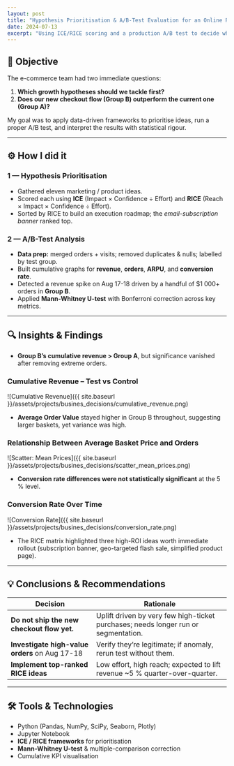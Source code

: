 ```yaml
---
layout: post
title: "Hypothesis Prioritisation & A/B-Test Evaluation for an Online Retailer"
date: 2024-07-13
excerpt: "Using ICE/RICE scoring and a production A/B test to decide which growth ideas deserve investment and whether a new checkout flow beats the current one."
---
```


## 🎯 Objective

The e-commerce team had two immediate questions:

1. **Which growth hypotheses should we tackle first?**
2. **Does our new checkout flow (Group B) outperform the current one (Group A)?**

My goal was to apply data-driven frameworks to prioritise ideas, run a proper A/B test, and interpret the results with statistical rigour.

---

## ⚙️ How I did it

### 1 — Hypothesis Prioritisation

- Gathered eleven marketing / product ideas.
- Scored each using **ICE** (Impact × Confidence ÷ Effort) and **RICE** (Reach × Impact × Confidence ÷ Effort).
- Sorted by RICE to build an execution roadmap; the _email-subscription banner_ ranked top.

### 2 — A/B-Test Analysis

- **Data prep:** merged orders + visits; removed duplicates & nulls; labelled by test group.
- Built cumulative graphs for **revenue**, **orders**, **ARPU**, and **conversion rate**.
- Detected a revenue spike on Aug 17-18 driven by a handful of \$1 000+ orders in **Group B**.
- Applied **Mann-Whitney U-test** with Bonferroni correction across key metrics.

---

## 🔍 Insights & Findings

- **Group B’s cumulative revenue > Group A**, but significance vanished after removing extreme orders.

### Cumulative Revenue – Test vs Control

![Cumulative Revenue]({{ site.baseurl }}/assets/projects/busines_decisions/cumulative_revenue.png)

- **Average Order Value** stayed higher in Group B throughout, suggesting larger baskets, yet variance was high.

### Relationship Between Average Basket Price and Orders

![Scatter: Mean Prices]({{ site.baseurl }}/assets/projects/busines_decisions/scatter_mean_prices.png)

- **Conversion rate differences were not statistically significant** at the 5 % level.

### Conversion Rate Over Time

![Conversion Rate]({{ site.baseurl }}/assets/projects/busines_decisions/conversion_rate.png)

- The RICE matrix highlighted three high-ROI ideas worth immediate rollout (subscription banner, geo-targeted flash sale, simplified product page).

---

## 💡 Conclusions & Recommendations

| Decision                                       | Rationale                                                                          |
| ---------------------------------------------- | ---------------------------------------------------------------------------------- |
| **Do not ship the new checkout flow yet.**     | Uplift driven by very few high-ticket purchases; needs longer run or segmentation. |
| **Investigate high-value orders** on Aug 17-18 | Verify they’re legitimate; if anomaly, rerun test without them.                    |
| **Implement top-ranked RICE ideas**            | Low effort, high reach; expected to lift revenue ~5 % quarter-over-quarter.        |

---

## 🛠️ Tools & Technologies

- Python (Pandas, NumPy, SciPy, Seaborn, Plotly)
- Jupyter Notebook
- **ICE / RICE frameworks** for prioritisation
- **Mann-Whitney U-test** & multiple-comparison correction
- Cumulative KPI visualisation
